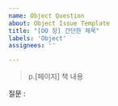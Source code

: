 ```yaml
---
name: Object Question
about: Object Issue Template
title: "[OO 장] 간단한 제목"
labels: 'Object'
assignees: ''

---
```


> p.[페이지] 책 내용

질문 :

